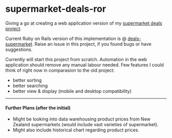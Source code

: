 supermarket-deals-ror
=====================

Giving a go at creating a web application version of my [supermarket deals project](https://github.com/Daniel-ltw/countdown-nz-deals-parser#countdown-nz-deals-parser). 

Current Ruby on Rails version of this implementation is @ [deals-supermarket](https://deals-supermarket.herokuapp.com). 
Raise an issue in this project, if you found bugs or have suggestions. 

Currently will start this project from scratch. 
Automation in the web application should remove any manual labour needed. 
Few features I could think of right now in comparasion to the old project: 
* better sorting
* better searching
* better view & display (mobile and desktop compatibility)

- - -

#### Further Plans (after the initial)
* Might be looking into data warehousing product prices from New Zealand supermarkets (would include vast varieties of supermarket). 
* Might also include historical chart regarding product prices. 

